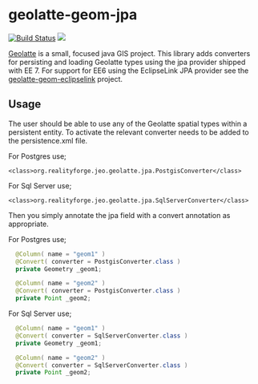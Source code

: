 geolatte-geom-jpa
=================

[![Build Status](https://api.travis-ci.com/realityforge/geolatte-geom-jpa.svg?branch=master)](http://travis-ci.org/realityforge/geolatte-geom-jpa)
[<img src="https://img.shields.io/maven-central/v/org.realityforge.geolatte.jpa/geolatte-geom-jpa.svg?label=latest%20release"/>](http://search.maven.org/#search%7Cga%7C1%7Cg%3A%22org.realityforge.geolatte.jpa%22%20a%3A%22geolatte-geom-jpa%22)

[Geolatte](http://www.geolatte.org/) is a small, focused java GIS project. This library adds
converters for persisting and loading Geolatte types using the jpa provider shipped with EE 7.
For support for EE6 using the EclipseLink JPA provider see the [geolatte-geom-eclipselink](https://github.com/realityforge/geolatte-geom-eclipselink) project.

Usage
-----

The user should be able to use any of the Geolatte spatial types within a persistent entity. To activate the relevant
converter needs to be added to the persistence.xml file.

For Postgres use;

    <class>org.realityforge.jeo.geolatte.jpa.PostgisConverter</class>

For Sql Server use;

    <class>org.realityforge.jeo.geolatte.jpa.SqlServerConverter</class>

Then you simply annotate the jpa field with a convert annotation as appropriate.

For Postgres use;

```java
  @Column( name = "geom1" )
  @Convert( converter = PostgisConverter.class )
  private Geometry _geom1;

  @Column( name = "geom2" )
  @Convert( converter = PostgisConverter.class )
  private Point _geom2;
```

For Sql Server use;

```java
  @Column( name = "geom1" )
  @Convert( converter = SqlServerConverter.class )
  private Geometry _geom1;

  @Column( name = "geom2" )
  @Convert( converter = SqlServerConverter.class )
  private Point _geom2;

```
